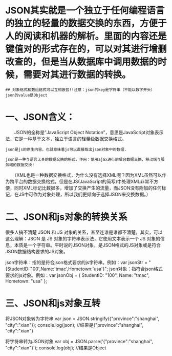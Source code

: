
# JSON其实就是一个独立于任何编程语言的独立的轻量的数据交换的东西，方便于人的阅读和机器的解析。里面的内容还是键值对的形式存在的，可以对其进行增删改查的，但是当从数据库中调用数据的时候，需要对其进行数据的转换。

    ## 对象格式和数组格式可以互相嵌套!!注意：json的key是字符串（不能以数字开头）  json的value是Object

 # 一、JSON含义：
　　JSON的全称是”JavaScript Object Notation”，意思是JavaScript对象表示法，它是一种基于文本，独立于语言的轻量级数据交换格式。

    json是js的原生内容，也就意味着js可以直接取出json对象中的数据.

    json是一种与语言无关的数据交换的格式，作用：使用ajax进行前后台数据交换、移动端与服务端的数据交换!
　　（XML也是一种数据交换格式，为什么没有选择XML呢？因为XML虽然可以作为跨平台的数据交换格式，但是在JS(JavaScript的简写)中处理XML非常不方便，同时XML标记比数据多，增加了交换产生的流量，而JSON没有附加的任何标记，在JS中可作为对象处理，所以我们更倾向于选择JSON来交换数据。）

# 二、JSON和js对象的转换关系
很多人搞不清楚 JSON 和 JS 对象的关系，甚至连谁是谁都不清楚。其实，可以这么理解：JSON 是 JS 对象的字符串表示法，它使用文本表示一个 JS 对象的信息，本质是一个字符串。平时说的JSON对象，是JSON格式的JS对象或是符合JSON数据结构要求的JS对象。

json字符串：指的是符合json格式要求的js字符串。例如：var jsonStr = "{StudentID:'100',Name:'tmac',Hometown:'usa'}";
json对象：指符合json格式要求的js对象。例如：var jsonObj = { StudentID: "100", Name: "tmac", Hometown: "usa" };

# 三、JSON和js对象互转
将JSON对象转为字符串
var json = JSON.stringify({"province":"shanghai", "city":"xian"});
console.log(json);  //结果是{"province":"shanghai", "city":"xian"}

将字符串转为JSON对象
var obj = JSON.parse('{"province":"shanghai", "city":"xian"}');
console.log(obj);   //结果是Object
